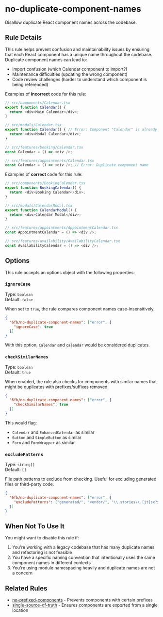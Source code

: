 # no-duplicate-component-names

Disallow duplicate React component names across the codebase.

## Rule Details

This rule helps prevent confusion and maintainability issues by ensuring that each React component has a unique name throughout the codebase. Duplicate component names can lead to:

- Import confusion (which Calendar component to import?)
- Maintenance difficulties (updating the wrong component)
- Code review challenges (harder to understand which component is being referenced)

Examples of **incorrect** code for this rule:

```javascript
// src/components/Calendar.tsx
export function Calendar() {
  return <div>Main Calendar</div>;
}

// src/modals/Calendar.tsx
export function Calendar() { // Error: Component "Calendar" is already defined
  return <div>Modal Calendar</div>;
}
```

```javascript
// src/features/booking/Calendar.tsx
const Calendar = () => <div />;

// src/features/appointments/Calendar.tsx
const Calendar = () => <div />; // Error: Duplicate component name
```

Examples of **correct** code for this rule:

```javascript
// src/components/BookingCalendar.tsx
export function BookingCalendar() {
  return <div>Booking Calendar</div>;
}

// src/modals/CalendarModal.tsx
export function CalendarModal() {
  return <div>Calendar Modal</div>;
}
```

```javascript
// src/features/appointments/AppointmentCalendar.tsx
const AppointmentCalendar = () => <div />;

// src/features/availability/AvailabilityCalendar.tsx
const AvailabilityCalendar = () => <div />;
```

## Options

This rule accepts an options object with the following properties:

### `ignoreCase`

Type: `boolean`  
Default: `false`

When set to `true`, the rule compares component names case-insensitively.

```json
{
  "6fb/no-duplicate-component-names": ["error", {
    "ignoreCase": true
  }]
}
```

With this option, `Calendar` and `calendar` would be considered duplicates.

### `checkSimilarNames`

Type: `boolean`  
Default: `true`

When enabled, the rule also checks for components with similar names that might be duplicates with prefixes/suffixes removed.

```json
{
  "6fb/no-duplicate-component-names": ["error", {
    "checkSimilarNames": true
  }]
}
```

This would flag:
- `Calendar` and `EnhancedCalendar` as similar
- `Button` and `SimpleButton` as similar
- `Form` and `FormWrapper` as similar

### `excludePatterns`

Type: `string[]`  
Default: `[]`

File path patterns to exclude from checking. Useful for excluding generated files or third-party code.

```json
{
  "6fb/no-duplicate-component-names": ["error", {
    "excludePatterns": ["generated/", "vendor/", "\\.stories\\.[jt]sx?$"]
  }]
}
```

## When Not To Use It

You might want to disable this rule if:

1. You're working with a legacy codebase that has many duplicate names and refactoring is not feasible
2. You have a specific naming convention that intentionally uses the same component names in different contexts
3. You're using module namespacing heavily and duplicate names are not a concern

## Related Rules

- [no-prefixed-components](./no-prefixed-components.md) - Prevents components with certain prefixes
- [single-source-of-truth](./single-source-of-truth.md) - Ensures components are exported from a single location